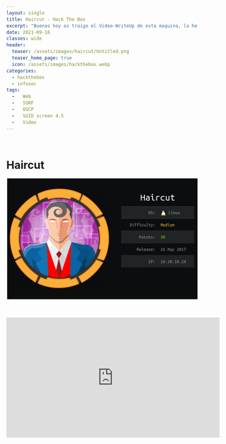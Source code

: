 ```yaml
---
layout: single
title: Haircut - Hack The Box
excerpt: "Buenas hoy os traigo el Video-WriteUp de esta maquina, la he estado explicando desde 0 a un amigo que esta empezando en el pentesting, es una de las maquinas de preparacion del OSCP, asi que seguro que viene bien traerla por aquí"
date: 2021-09-16
classes: wide
header:
  teaser: /assets/images/haircut/Untitled.png
  teaser_home_page: true
  icon: /assets/images/hackthebox.webp
categories:
  - hackthebox
  - infosec
tags:
  -   Web
  -   SSRF
  -   OSCP
  -   SUID screen 4.5
  -   Video
---
```


<div>
<p style = 'text-align:center;'>
<img src="http://www.hackthebox.eu/badge/image/497437" alt="" width="200px">
</p>
</div>
 

# Haircut

<div>
<p style = 'text-align:center;'>
<img src="https://raw.githubusercontent.com/0xw0lf/0xw0lf.github.io/master/img/htb-haircut/1.png" alt="" width="500px">
</p>
</div>

<div>
<p style = 'text-align:center;'>
<img src="https://0xdf.gitlab.io/img/haircut-radar.png" alt="" width="250px">
</p>
</div>


<iframe width="560" height="315" src="https://www.youtube.com/embed/TaVnG_sBpp8" title="YouTube video player" frameborder="0" allow="accelerometer; autoplay; clipboard-write; encrypted-media; gyroscope; picture-in-picture" allowfullscreen></iframe>